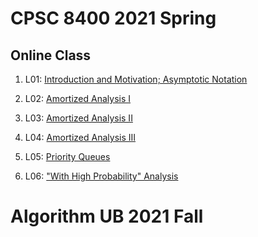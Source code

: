 # CPSC 8400 2021 Spring

## Online Class

1. L01: [Introduction and Motivation; Asymptotic Notation](https://clemson.zoom.us/rec/play/-9ZbloVnWAr9kOMXtHg6EwaKZa-OHiK9jabUk-AjkdppZX8XafKxT1IspuOEomZlyVjT16O9Gu591Ohl.0Pf4hyyMsLaeQt7B?continueMode=true&_x_zm_rtaid=DadevCQ7Sb-yC9_il_HAKQ.1611478702725.ad8afddb82028d8eb6247f4c13f1e1f5&_x_zm_rhtaid=114)

1. L02: [Amortized Analysis I](https://clemson.zoom.us/rec/play/mHC67TdIziKnDs30Ym3huCf2xv0reMMwrs4ewIfYvhQaWWACzqQFuLQpAMC48TP3CqBpXNtBbbvmpstS.n8PR1WIOUx_JzYDf?continueMode=true&_x_zm_rtaid=DadevCQ7Sb-yC9_il_HAKQ.1611478702725.ad8afddb82028d8eb6247f4c13f1e1f5&_x_zm_rhtaid=114)

1. L03: [Amortized Analysis II](https://clemson.zoom.us/rec/play/2xtpuXaUhq2eJsDAesrOP6ELVo-A5GubKs9zuzRkYyg2e6pa5KDjQrFhr3heUo5V6RIbgKovMS-u2rk.t35KCobMrsS7h_gp?continueMode=true&_x_zm_rtaid=DadevCQ7Sb-yC9_il_HAKQ.1611478702725.ad8afddb82028d8eb6247f4c13f1e1f5&_x_zm_rhtaid=114)

1. L04: [Amortized Analysis III](https://clemson.zoom.us/rec/play/IlScJHh_22fck6QQ9_SB890hbxo0DjKX3Aog7243iGYredJe_rKM5PLWRL0u_Hp3DAqpQAG9KGcBSkWu.nnmH1546LudpegRX?continueMode=true&_x_zm_rtaid=DadevCQ7Sb-yC9_il_HAKQ.1611478702725.ad8afddb82028d8eb6247f4c13f1e1f5&_x_zm_rhtaid=114)

1. L05: [Priority Queues](https://clemson.zoom.us/rec/play/x3VbVq3X2tvfuQy3yOOEVlUnexpkKHPzhOWvI-mqpUa0q-xRj4Mh3UBcHMvvVA4jkZetw2HAtnrE0HUX.m1cEX_LuwUhmhqBX?continueMode=true&_x_zm_rtaid=DadevCQ7Sb-yC9_il_HAKQ.1611478702725.ad8afddb82028d8eb6247f4c13f1e1f5&_x_zm_rhtaid=114)

1. L06: ["With High Probability" Analysis](https://clemson.zoom.us/rec/play/TXEr1fsSLWPlz6qAvsDSDWjqvr2jzpVMQhqoZiXVjez-DLiOD1Cg7NFNOW79pZ4xiazMgmLlPD9XHlq_.AfIrU1lz7O_k1gaq?continueMode=true&_x_zm_rtaid=dY6EcEtIQbqjUbwTXmEQPQ.1611902583522.c030cd041123641dde33508f6b6fb27f&_x_zm_rhtaid=759)

# Algorithm UB 2021 Fall
